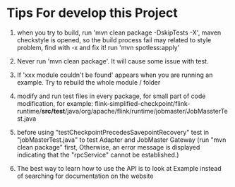 # Tips For develop this Project

1. when you try to build, run 'mvn clean package -DskipTests -X', 
maven checkstyle is opened, so the build process fail may related 
to style problem, find with -x and fix it! run 'mvn spotless:apply'

2. Never run 'mvn clean package'. It will cause some issue with test. 
3. If 'xxx module couldn't be found' appears when you are running an example. Try to rebuild the whole module / folder

4. modify and run test files in every package, for small part of code modification, for example:
   flink-simplified-checkpoint/flink-runtime/**src/test**/java/org/apache/flink/runtime/jobmaster/JobMassterTest.java

5. before using  "testCheckpointPrecedesSavepointRecovery" test in "jobMasterTest.java" to test Adapter and
JobMaster Gateway (run "mvn clean package" first, Otherwise, an error message is displayed 
indicating that the "rpcService" cannot be established.)

6. The best way to learn how to use the API is to look at Example instead of searching for documentation on the website

